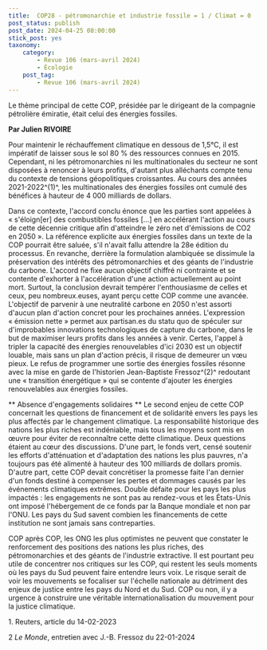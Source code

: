 ```yaml
---
title:  COP28 - pétromonarchie et industrie fossile = 1 / Climat = 0 
post_status: publish
post_date: 2024-04-25 08:00:00
stick_post: yes
taxonomy:
	category:
		- Revue 106 (mars-avril 2024)
		- Écologie
	post_tag:
		- Revue 106 (mars-avril 2024)
---
```




 Le thème principal de cette COP, présidée par le dirigeant de la compagnie pétrolière émiratie, était celui des énergies fossiles. 

  **Par Julien RIVOIRE** 

 Pour maintenir le réchauffement climatique en dessous de 1,5°C, il est impératif de laisser sous le sol 80 % des ressources connues en 2015. Cependant, ni les pétromonarchies ni les multinationales du secteur ne sont disposées à renoncer à leurs profits, d'autant plus alléchants compte tenu du contexte de tensions géopolitiques croissantes. Au cours des années 2021-2022^(1)^, les multinationales des énergies fossiles ont cumulé des bénéfices à hauteur de 4 000 milliards de dollars. 

 Dans ce contexte, l'accord conclu énonce que les parties sont appelées à « s'éloign\[er\] des combustibles fossiles \[...\] en accélérant l'action au cours de cette décennie critique afin d'atteindre le zéro net d'émissions de CO2 en 2050 ». La référence explicite aux énergies fossiles dans un texte de la COP pourrait être saluée, s'il n'avait fallu attendre la 28e édition du processus. En revanche, derrière la formulation alambiquée se dissimule la préservation des intérêts des pétromonarchies et des géants de l'industrie du carbone. L'accord ne fixe aucun objectif chiffré ni contrainte et se contente d'exhorter à l'accélération d'une action actuellement au point mort. Surtout, la conclusion devrait tempérer l'enthousiasme de celles et ceux, peu nombreux.euses, ayant perçu cette COP comme une avancée. L'objectif de parvenir à une neutralité carbone en 2050 n'est assorti d'aucun plan d'action concret pour les prochaines années. L'expression « émission nette » permet aux partisan.es du statu quo de spéculer sur d'improbables innovations technologiques de capture du carbone, dans le but de maximiser leurs profits dans les années à venir. Certes, l'appel à tripler la capacité des énergies renouvelables d'ici 2030 est un objectif louable, mais sans un plan d'action précis, il risque de demeurer un vœu pieux. Le refus de programmer une sortie des énergies fossiles résonne avec la mise en garde de l'historien Jean-Baptiste Fressoz^(2)^ redoutant une « transition énergétique » qui se contente d'ajouter les énergies renouvelables aux énergies fossiles. 

** Absence d'engagements solidaires 
**
 Le second enjeu de cette COP concernait les questions de financement et de solidarité envers les pays les plus affectés par le changement climatique. La responsabilité historique des nations les plus riches est indéniable, mais tous les moyens sont mis en œuvre pour éviter de reconnaître cette dette climatique. Deux questions étaient au cœur des discussions. D'une part, le fonds vert, censé soutenir les efforts d'atténuation et d'adaptation des nations les plus pauvres, n'a toujours pas été alimenté à hauteur des 100 milliards de dollars promis. D'autre part, cette COP devait concrétiser la promesse faite l'an dernier d'un fonds destiné à compenser les pertes et dommages causés par les événements climatiques extrêmes. Double défaite pour les pays les plus impactés : les engagements ne sont pas au rendez-vous et les États-Unis ont imposé l'hébergement de ce fonds par la Banque mondiale et non par l'ONU. Les pays du Sud savent combien les financements de cette institution ne sont jamais sans contreparties. 

 COP après COP, les ONG les plus optimistes ne peuvent que constater le renforcement des positions des nations les plus riches, des pétromonarchies et des géants de l'industrie extractive. Il est pourtant peu utile de concentrer nos critiques sur les COP, qui restent les seuls moments où les pays du Sud peuvent faire entendre leurs voix. Le risque serait de voir les mouvements se focaliser sur l'échelle nationale au détriment des enjeux de justice entre les pays du Nord et du Sud. COP ou non, il y a urgence à construire une véritable internationalisation du mouvement pour la justice climatique.  

 1\. Reuters, article du 14-02-2023 

 2 *Le Monde*, entretien avec J.-B. Fressoz du 22-01-2024 
